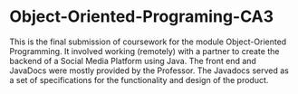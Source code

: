 # Object-Oriented-Programing-CA3

This is the final submission of coursework for the module Object-Oriented Programming. It involved working (remotely) with a partner to create the backend of a Social Media Platform using Java.
The front end and JavaDocs were mostly provided by the Professor. The Javadocs served as a set of specifications for the functionality and design of the product.
